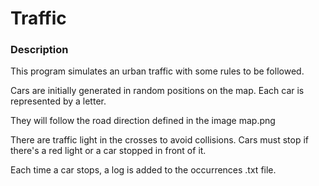 # Traffic

### Description

This program simulates an urban traffic with some rules to be followed.

Cars are initially generated in random positions on the map. Each car is represented by a letter.

They will follow the road direction defined in the image map.png

There are traffic light in the crosses to avoid collisions.
Cars must stop if there's a red light or a car stopped in front of it.

Each time a car stops, a log is added to the occurrences .txt file.
